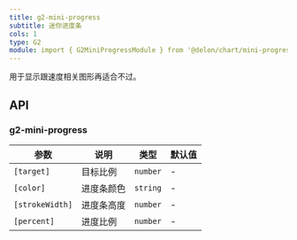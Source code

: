 ```yaml
---
title: g2-mini-progress
subtitle: 迷你进度条
cols: 1
type: G2
module: import { G2MiniProgressModule } from '@delon/chart/mini-progress';
---
```


用于显示跟速度相关图形再适合不过。

## API

### g2-mini-progress

| 参数 | 说明 | 类型 | 默认值 |
|----|----|----|-----|
| `[target]` | 目标比例 | `number` | - |
| `[color]` | 进度条颜色 | `string` | - |
| `[strokeWidth]` | 进度条高度 | `number` | - |
| `[percent]` | 进度比例 | `number` | - |
